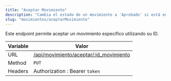 ```yaml
---
title: "Aceptar Movimiento"
description: "Cambia el estado de un movimiento a 'Aprobado' si está en 'Pendiente'."
slug: "movimientos/aceptarMovimiento"
---
```


Este endpoint permite aceptar un movimiento específico utilizando su ID.

| Variable | Valor                                                                            |
| -------- | -------------------------------------------------------------------------------- |
| URL      | [/api/movimiento/aceptar/:id_movimiento](/api/movimiento/aceptar/:id_movimiento) |
| Method   | `PUT`                                                                            |
| Headers  | Authorization : Bearer `token`                                                   |
